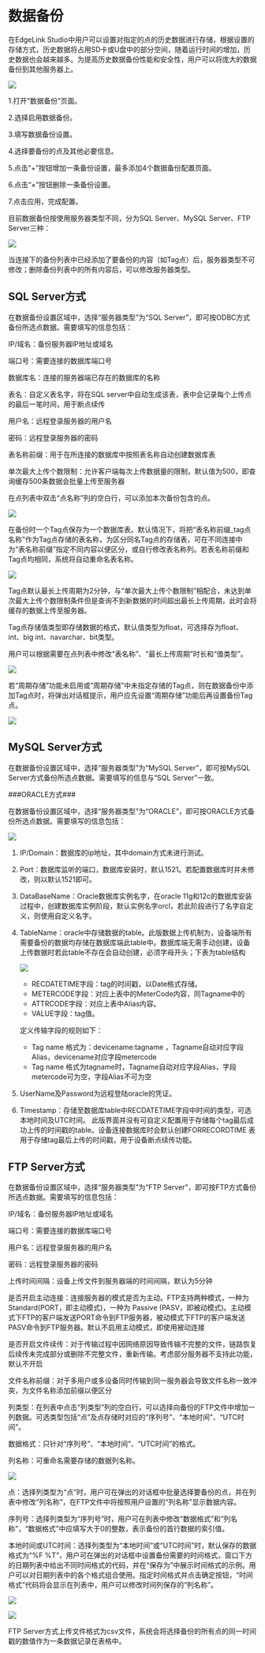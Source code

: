 # 数据备份

在EdgeLink Studio中用户可以设置对指定的点的历史数据进行存储，根据设置的存储方式，历史数据将占用SD卡或U盘中的部分空间，随着运行时间的增加，历史数据也会越来越多。为提高历史数据备份性能和安全性，用户可以将庞大的数据备份到其他服务器上。

![](remotebackup_page.png)

1.打开“数据备份”页面。

2.选择启用数据备份。

3.填写数据备份设置。

4.选择要备份的点及其他必要信息。

5.点击“+”按钮增加一条备份设置，最多添加4个数据备份配置页面。

6.点击“×”按钮删除一条备份设置。

7.点击应用，完成配置。

目前数据备份按使用服务器类型不同，分为SQL Server、MySQL Server、FTP Server三种：

![](remotebackup_type.png)

当连接下的备份列表中已经添加了要备份的内容（如Tag点）后，服务器类型不可修改；删除备份列表中的所有内容后，可以修改服务器类型。

## SQL Server方式

在数据备份设置区域中，选择“服务器类型”为“SQL Server”，即可按ODBC方式备份所选点数据。需要填写的信息包括：

IP/域名：备份服务器IP地址或域名

端口号：需要连接的数据库端口号

数据库名：连接的服务器端已存在的数据库的名称

表名：自定义表名字，将在SQL server中自动生成该表，表中会记录每个上传点的最后一笔时间，用于断点续传

用户名：远程登录服务器的用户名

密码：远程登录服务器的密码

表名称前缀：用于在所连接的数据库中按照表名称自动创建数据库表

单次最大上传个数限制：允许客户端每次上传数据量的限制，默认值为500，即查询缓存500条数据会批量上传至服务器

在点列表中双击“点名称”列的空白行，可以添加本次备份包含的点。

![](remotebackup_selecttag.png)

在备份时一个Tag点保存为一个数据库表。默认情况下，将把“表名称前缀_tag点名称”作为Tag点存储的表名称，为区分同名Tag点的存储表，可在不同连接中为“表名称前缀”指定不同内容以便区分，或自行修改表名称列。若表名称前缀和Tag点均相同，系统将自动重命名表名称。

![](remotebackup_sqltable.png)

Tag点默认最长上传周期为2分钟，与“单次最大上传个数限制”相配合，未达到单次最大上传个数限制条件但是查询不到新数据的时间超出最长上传周期，此时会将缓存的数据上传至服务器。

Tag点存储值类型即存储数据的格式，默认值类型为float，可选择存为float、int、big int、navarchar、bit类型。

用户可以根据需要在点列表中修改“表名称”、“最长上传周期”时长和“值类型”。

![](remotebackup_sqltable1.png)

若“周期存储”功能未启用或“周期存储”中未指定存储的Tag点，则在数据备份中添加Tag点时，将弹出对话框提示，用户应先设置“周期存储”功能后再设置备份Tag点。

![](remotebackup_selecttag_warning.png)

## MySQL Server方式

在数据备份设置区域中，选择“服务器类型”为“MySQL Server”，即可按MySQL Server方式备份所选点数据。需要填写的信息与“SQL Server”一致。

###ORACLE方式###

在数据备份设置区域中，选择“服务器类型”为“ORACLE”，即可按ORACLE方式备份所选点数据。需要填写的信息包括：

![](remotebackup_oracle.png)

1. IP/Domain：数据库的ip地址，其中domain方式未进行测试。
1.	Port：数据库监听的端口，数据库安装时，默认1521。若配置数据库时并未修改，则以默认1521即可。
1.	DataBaseName：Oracle数据库实例名字，在oracle 11g和12c的数据库安装过程中，创建数据库实例阶段，默认实例名字orcl，若此阶段进行了名字自定义，则使用自定义名字。
1.	TableName：oracle中存储数据的table。此版数据上传机制为，设备端所有需要备份的数据均存储在数据库端此table中。数据库端无需手动创建，设备上传数据时若此table不存在会自动创建，必须字母开头；下表为table结构

    ![](remotebackup_oracle_table.png)

    - RECDATETIME字段：tag的时间戳，以Date格式存储。
    - METERCODE字段：对应上表中的MeterCode内容，同Tagname中的
    - ATTRCODE字段：对应上表中Alias内容。
    - VALUE字段：tag值。

    定义传输字段的规则如下：

    - Tag name 格式为：devicename:tagname ，Tagname自动对应字段Alias，devicename对应字段metercode
    - Tag name 格式为tagname时，Tagname自动对应字段Alias，字段metercode可为空，字段Alias不可为空

1.	UserName及Password为远程登陆oracle的凭证。
1.	Timestamp：存储至数据库table中RECDATETIME字段中时间的类型，可选本地时间及UTC时间。
此版界面并没有可自定义配置用于存储每个tag最后成功上传的时间戳的table。设备连接数据库时会默认创建FORRECORDTIME 表用于存储tag最后上传的时间戳，用于设备断点续传功能。


## FTP Server方式

在数据备份设置区域中，选择“服务器类型”为“FTP Server”，即可按FTP方式备份所选点数据。需要填写的信息包括：

IP/域名：备份服务器IP地址或域名

端口号：需要连接的数据库端口号

用户名：远程登录服务器的用户名

密码：远程登录服务器的密码

上传时间间隔：设备上传文件到服务器端的时间间隔，默认为5分钟

是否开启主动连接：连接服务器的模式是否为主动。FTP支持两种模式，一种为Standard(PORT，即主动模式)，一种为 Passive (PASV，即被动模式)。主动模式下FTP的客户端发送PORT命令到FTP服务器，被动模式下FTP的客户端发送PASV命令到FTP服务器。默认不启用主动模式，即使用被动连接

是否开启文件续传：对于传输过程中因网络原因导致传输不完整的文件，链路恢复后续传未完成部分或删除不完整文件，重新传输。考虑部分服务器不支持此功能，默认不开启

文件名称前缀：对于多用户或多设备同时传输到同一服务器会导致文件名称一致冲突，为文件名称添加前缀以便区分

列类型：在列表中点击“列类型”列的空白行，可以选择向备份的FTP文件中增加一列数据。可选类型包括“点”及点存储时对应的“序列号”、“本地时间”、“UTC时间”。

数据格式：只针对“序列号”、“本地时间”、“UTC时间”的格式。

列名称：可重命名需要存储的数据列名称。

![](remotebackup_columntype.png)

点：选择列类型为“点”时，用户可在弹出的对话框中批量选择要备份的点，并在列表中修改“列名称”，在FTP文件中将按照用户设置的“列名称”显示数据内容。

序列号：选择列类型为“序列号”时，用户可在列表中修改“数据格式”和“列名称”，“数据格式”中应填写大于0的整数，表示备份的首行数据的索引值。

本地时间或UTC时间：选择列类型为“本地时间”或“UTC时间”时，默认保存的数据格式为“%F %T”，用户可在弹出的对话框中设置备份需要的时间格式，窗口下方的日期列表中给出不同时间格式的代码，并在“保存为”中展示时间格式的示例。用户可以对日期列表中的各个格式组合使用。指定时间格式并点击确定按钮，“时间格式”代码将会显示在列表中，用户可以修改时间列保存的“列名称”。

![](remotebackup_time.png)

![](remotebackup_ftptable.png)

FTP Server方式上传文件格式为csv文件，系统会将选择备份的所有点的同一时间戳的数值作为一条数据记录在表格中。